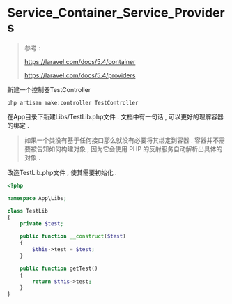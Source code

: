 # Service\_Container\_Service\_Providers

> 参考 : 
>
> https://laravel.com/docs/5.4/container
>
> https://laravel.com/docs/5.4/providers

新建一个控制器TestController

```
php artisan make:controller TestController
```

在App目录下新建Libs/TestLib.php文件 . 文档中有一句话 , 可以更好的理解容器的绑定 . 

> 如果一个类没有基于任何接口那么就没有必要将其绑定到容器 . 容器并不需要被告知如何构建对象 , 因为它会使用 PHP 的反射服务自动解析出具体的对象 .

改造TestLib.php文件 , 使其需要初始化 . 

```php
<?php

namespace App\Libs;

class TestLib
{
    private $test;

    public function __construct($test)
    {
        $this->test = $test;
    }

    public function getTest()
    {
        return $this->test;
    }
}
```





